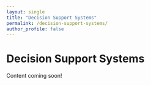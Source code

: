 ```yaml
---
layout: single
title: "Decision Support Systems"
permalink: /decision-support-systems/
author_profile: false
---
```

# Decision Support Systems

Content coming soon!

